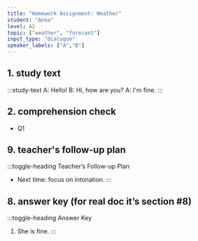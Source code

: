 ```yaml
---
title: "Homework Assignment: Weather"
student: "Anna"
level: A2
topic: ["weather", "forecast"]
input_type: "dialogue"
speaker_labels: ["A","B"]
---
```


## 1. study text

:::study-text
A: Hello!
B: Hi, how are you?
A: I'm fine.
:::

## 2. comprehension check

- Q1

## 9. teacher's follow-up plan

:::toggle-heading Teacher’s Follow-up Plan
- Next time: focus on intonation.
:::

## 8. answer key (for real doc it’s section #8)

:::toggle-heading Answer Key
1) She is fine.
:::